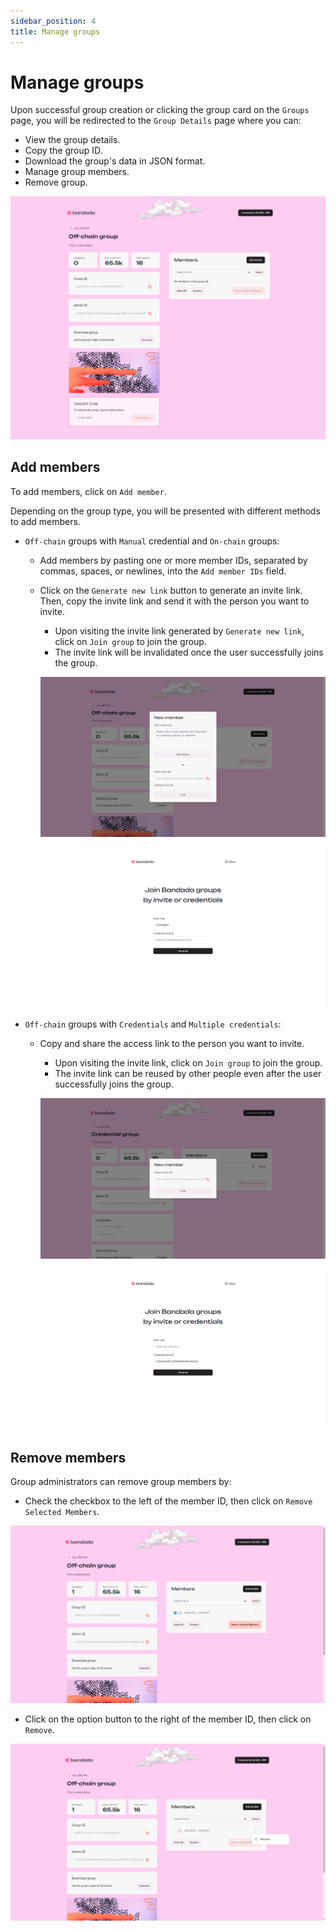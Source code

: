```yaml
---
sidebar_position: 4
title: Manage groups
---
```


# Manage groups

Upon successful group creation or clicking the group card on the `Groups` page, you will be redirected to the `Group Details` page where you can:
- View the group details.
- Copy the group ID.
- Download the group's data in JSON format.
- Manage group members.
- Remove group.

![Group details](../../../static/img/tutorial/group.png)

## Add members

To add members, click on `Add member`.

Depending on the group type, you will be presented with different methods to add members.
- `Off-chain` groups with `Manual` credential and `On-chain` groups:
    - Add members by pasting one or more member IDs, separated by commas, spaces, or newlines, into the `Add member IDs` field.
    - Click on the `Generate new link` button to generate an invite link. Then, copy the invite link and send it with the person you want to invite.
        - Upon visiting the invite link generated by `Generate new link`, click on `Join group` to join the group.
        - The invite link will be invalidated once the user successfully joins the group.

        ![Add members manually step 1](../../../static/img/tutorial/addmember-manual-1.png)
        
        ![Add members manually step 2](../../../static/img/tutorial/addmember-manual-2.png)

- `Off-chain` groups with `Credentials` and `Multiple credentials`:
    - Copy and share the access link to the person you want to invite.        
        - Upon visiting the invite link, click on `Join group` to join the group.
        - The invite link can be reused by other people even after the user successfully joins the group.
        
        ![Add members by credentials step 1](../../../static/img/tutorial/addmember-credentials-1.png)
        
        ![Add members by credentials step 2](../../../static/img/tutorial/addmember-credentials-2.png)

## Remove members

Group administrators can remove group members by:
- Check the checkbox to the left of the member ID, then click on `Remove Selected Members`.

![Remove members using checkbox](../../../static/img/tutorial/deletemember-checkbox.png)

- Click on the option button to the right of the member ID, then click on `Remove`.            

![Remove members using option](../../../static/img/tutorial/deletemember-option.png)
